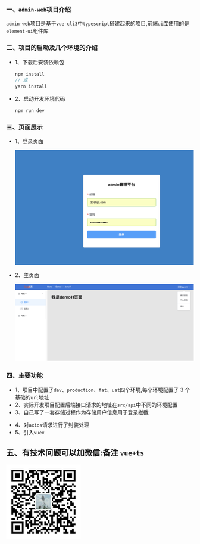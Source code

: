 ### 一、`admin-web`项目介绍

`admin-web`项目是基于`vue-cli3`中`typescript`搭建起来的项目,前端`ui`库使用的是`element-ui`组件库

### 二、项目的启动及几个环境的介绍

- 1、下载后安装依赖包

  ```js
  npm install
  // 或
  yarn install
  ```

- 2、启动开发环境代码

  ```js
  npm run dev
  ```

### 三、页面展示

- 1、登录页面

  ![登录](./login.png)

- 2、主页面

  ![主页面](./demo.png)

### 四、主要功能

- 1、项目中配置了`dev`、`production`、`fat`、`uat`四个环境,每个环境配置了 3 个基础的`url`地址
- 2、实际开发项目配置后端接口请求的地址在`src/api`中不同的环境配置
- 3、自己写了一套存储过程作为存储用户信息用于登录拦截

* 4、对`axios`请求进行了封装处理
* 5、引入`vuex`

## 五、有技术问题可以加微信:备注 `vue+ts`

<img src="./wx.jpg" width="200" height="200" />
